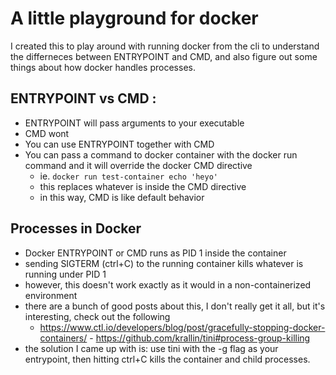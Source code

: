 # A little playground for docker

I created this to play around with running docker from the cli to understand the differneces between ENTRYPOINT and CMD, and also figure out some things about how docker handles processes. 

## ENTRYPOINT vs CMD : 

- ENTRYPOINT will pass arguments to your executable
- CMD wont
- You can use ENTRYPOINT together with CMD
- You can pass a command to docker container with the docker run command and it will override the docker CMD directive
	- ie. `docker run test-container echo 'heyo'`
	- this replaces whatever is inside the CMD directive
	- in this way, CMD is like default behavior

## Processes in Docker

- Docker ENTRYPOINT or CMD runs as PID 1 inside the container
- sending SIGTERM (ctrl+C) to the running container kills whatever is running under PID 1
- however, this doesn't work exactly as it would in a non-containerized environment
- there are a bunch of good posts about this, I don't really get it all, but it's interesting, check out the following 
	- https://www.ctl.io/developers/blog/post/gracefully-stopping-docker-containers/	- https://github.com/krallin/tini#process-group-killing
- the solution I came up with is: use tini with the -g flag as your entrypoint, then hitting ctrl+C kills the container and child processes. 